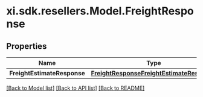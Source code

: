 # xi.sdk.resellers.Model.FreightResponse

## Properties

Name | Type | Description | Notes
------------ | ------------- | ------------- | -------------
**FreightEstimateResponse** | [**FreightResponseFreightEstimateResponse**](FreightResponseFreightEstimateResponse.md) |  | [optional] 

[[Back to Model list]](../README.md#documentation-for-models) [[Back to API list]](../README.md#documentation-for-api-endpoints) [[Back to README]](../README.md)

